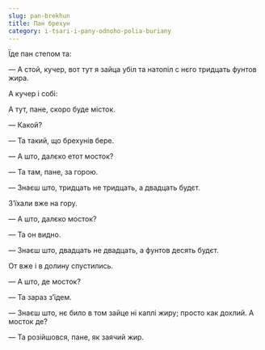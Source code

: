 ```yaml
---
slug: pan-brekhun
title: Пан брехун
category: i-tsari-i-pany-odnoho-polia-buriany
---
```

Їде пан степом та:

— А стой, кучер, вот тут я зайца убіл та натопіл с нєго тридцать фунтов жира.

А кучер і собі:

А тут, пане, скоро буде місток.

— Какой?

— Та такий, що брехунів бере.

— А што, далєко етот мосток?

— Та там, пане, за горою.

— Знаєш што, тридцать не тридцать, а двадцать будєт.

З’їхали вже на гору.

— А што, далєко мосток?

— Та он видно.

— Знаєш што, двадцать не двадцать, а фунтов десять будєт.

От вже і в долину спустились.

— А што, де мосток?

— Та зараз з’їдем.

— Знаєш што, нє било в том зайце ні каплі жиру; просто как дохлий. А мосток де?

— Та розійшовся, пане, як заячий жир.
